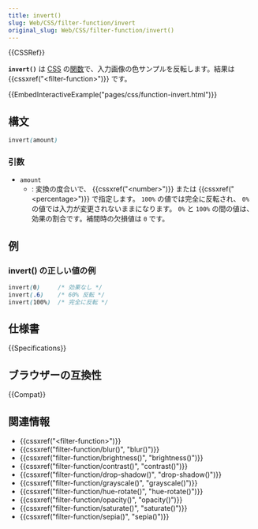 ```yaml
---
title: invert()
slug: Web/CSS/filter-function/invert
original_slug: Web/CSS/filter-function/invert()
---
```

{{CSSRef}}

**`invert()`** は [CSS](/ja/docs/Web/CSS) の[関数](/ja/docs/Web/CSS/CSS_Functions)で、入力画像の色サンプルを反転します。結果は {{cssxref("&lt;filter-function&gt;")}} です。

{{EmbedInteractiveExample("pages/css/function-invert.html")}}

## 構文

```css
invert(amount)
```

### 引数

- `amount`
  - : 変換の度合いで、 {{cssxref("&lt;number&gt;")}} または {{cssxref("&lt;percentage&gt;")}} で指定します。 `100%` の値では完全に反転され、 `0%` の値では入力が変更されないままになります。 `0%` と `100%` の間の値は、効果の割合です。補間時の欠損値は `0` です。

## 例

### invert() の正しい値の例

```css
invert(0)     /* 効果なし */
invert(.6)    /* 60% 反転 */
invert(100%)  /* 完全に反転 */
```

## 仕様書

{{Specifications}}

## ブラウザーの互換性

{{Compat}}

## 関連情報

- {{cssxref("&lt;filter-function&gt;")}}
- {{cssxref("filter-function/blur()", "blur()")}}
- {{cssxref("filter-function/brightness()", "brightness()")}}
- {{cssxref("filter-function/contrast()", "contrast()")}}
- {{cssxref("filter-function/drop-shadow()", "drop-shadow()")}}
- {{cssxref("filter-function/grayscale()", "grayscale()")}}
- {{cssxref("filter-function/hue-rotate()", "hue-rotate()")}}
- {{cssxref("filter-function/opacity()", "opacity()")}}
- {{cssxref("filter-function/saturate()", "saturate()")}}
- {{cssxref("filter-function/sepia()", "sepia()")}}
